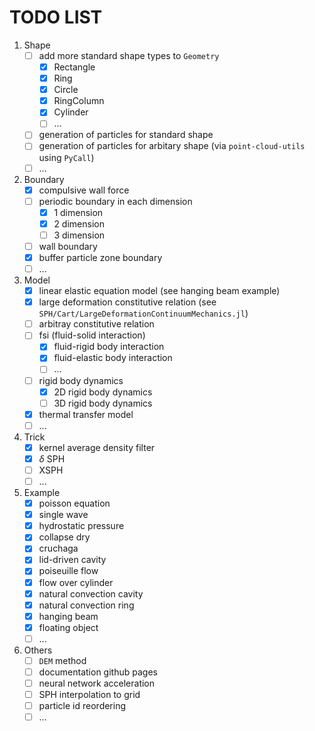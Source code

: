 # TODO LIST

1. Shape
    - [ ] add more standard shape types to `Geometry`
        - [x] Rectangle
        - [x] Ring
        - [x] Circle
        - [x] RingColumn
        - [x] Cylinder
        - [ ] ...
    - [ ] generation of particles for standard shape
    - [ ] generation of particles for arbitary shape (via `point-cloud-utils` using `PyCall`)
    - [ ] ...
2. Boundary
    - [x] compulsive wall force
    - [ ] periodic boundary in each dimension
        - [x] 1 dimension
        - [x] 2 dimension
        - [ ] 3 dimension
    - [ ] wall boundary
    - [x] buffer particle zone boundary
    - [ ] ...
3. Model
    - [x] linear elastic equation model (see hanging beam example)
    - [x] large deformation constitutive relation (see `SPH/Cart/LargeDeformationContinuumMechanics.jl`)
    - [ ] arbitray constitutive relation
    - [ ] fsi (fluid-solid interaction)
        - [x] fluid-rigid body interaction
        - [x] fluid-elastic body interaction
        - [ ] ...
    - [ ] rigid body dynamics
        - [x] 2D rigid body dynamics
        - [ ] 3D rigid body dynamics
    - [x] thermal transfer model
    - [ ] ...
4. Trick
    - [x] kernel average density filter
    - [x] $\delta$ SPH
    - [ ] XSPH
    - [ ] ...
5. Example
    - [x] poisson equation
    - [x] single wave
    - [x] hydrostatic pressure
    - [x] collapse dry
    - [x] cruchaga
    - [x] lid-driven cavity
    - [x] poiseuille flow
    - [x] flow over cylinder
    - [x] natural convection cavity
    - [x] natural convection ring
    - [x] hanging beam
    - [x] floating object
    - [ ] ...
6. Others
    - [ ] `DEM` method
    - [ ] documentation github pages
    - [ ] neural network acceleration
    - [ ] SPH interpolation to grid
    - [ ] particle id reordering
    - [ ] ...
